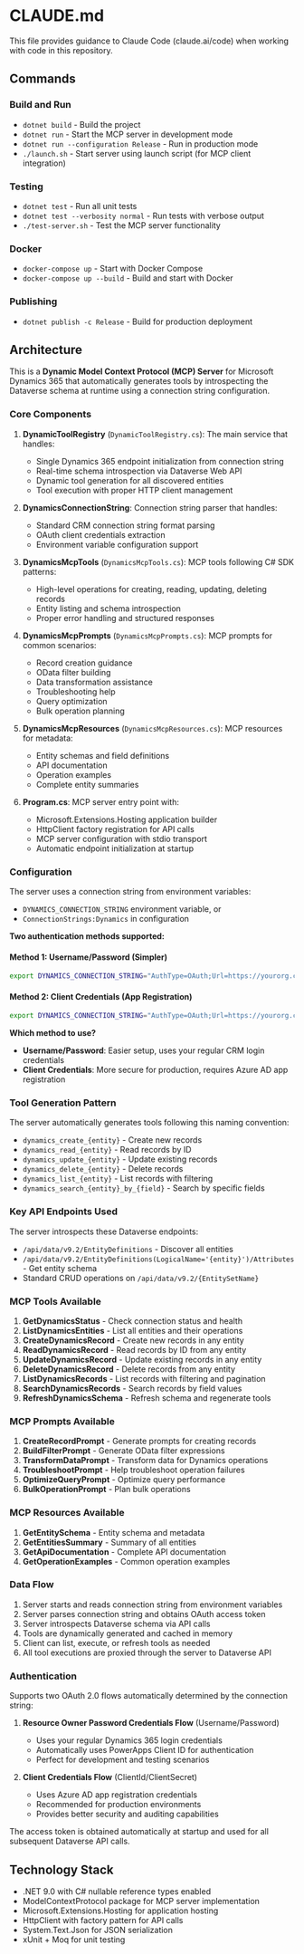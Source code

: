 # CLAUDE.md

This file provides guidance to Claude Code (claude.ai/code) when working with code in this repository.

## Commands

### Build and Run
- `dotnet build` - Build the project
- `dotnet run` - Start the MCP server in development mode
- `dotnet run --configuration Release` - Run in production mode
- `./launch.sh` - Start server using launch script (for MCP client integration)

### Testing
- `dotnet test` - Run all unit tests
- `dotnet test --verbosity normal` - Run tests with verbose output
- `./test-server.sh` - Test the MCP server functionality

### Docker
- `docker-compose up` - Start with Docker Compose
- `docker-compose up --build` - Build and start with Docker

### Publishing
- `dotnet publish -c Release` - Build for production deployment

## Architecture

This is a **Dynamic Model Context Protocol (MCP) Server** for Microsoft Dynamics 365 that automatically generates tools by introspecting the Dataverse schema at runtime using a connection string configuration.

### Core Components

1. **DynamicToolRegistry** (`DynamicToolRegistry.cs`): The main service that handles:
   - Single Dynamics 365 endpoint initialization from connection string
   - Real-time schema introspection via Dataverse Web API
   - Dynamic tool generation for all discovered entities
   - Tool execution with proper HTTP client management

2. **DynamicsConnectionString**: Connection string parser that handles:
   - Standard CRM connection string format parsing
   - OAuth client credentials extraction
   - Environment variable configuration support

3. **DynamicsMcpTools** (`DynamicsMcpTools.cs`): MCP tools following C# SDK patterns:
   - High-level operations for creating, reading, updating, deleting records
   - Entity listing and schema introspection
   - Proper error handling and structured responses

4. **DynamicsMcpPrompts** (`DynamicsMcpPrompts.cs`): MCP prompts for common scenarios:
   - Record creation guidance
   - OData filter building
   - Data transformation assistance
   - Troubleshooting help
   - Query optimization
   - Bulk operation planning

5. **DynamicsMcpResources** (`DynamicsMcpResources.cs`): MCP resources for metadata:
   - Entity schemas and field definitions
   - API documentation
   - Operation examples
   - Complete entity summaries

6. **Program.cs**: MCP server entry point with:
   - Microsoft.Extensions.Hosting application builder
   - HttpClient factory registration for API calls
   - MCP server configuration with stdio transport
   - Automatic endpoint initialization at startup

### Configuration

The server uses a connection string from environment variables:
- `DYNAMICS_CONNECTION_STRING` environment variable, or
- `ConnectionStrings:Dynamics` in configuration

**Two authentication methods supported:**

#### Method 1: Username/Password (Simpler)
```bash
export DYNAMICS_CONNECTION_STRING="AuthType=OAuth;Url=https://yourorg.crm.dynamics.com;Username=your-username@yourorg.com;Password=your-password;LoginPrompt=Never"
```

#### Method 2: Client Credentials (App Registration)
```bash
export DYNAMICS_CONNECTION_STRING="AuthType=OAuth;Url=https://yourorg.crm.dynamics.com;ClientId=your-client-id;ClientSecret=your-client-secret;LoginPrompt=Never"
```

**Which method to use?**
- **Username/Password**: Easier setup, uses your regular CRM login credentials
- **Client Credentials**: More secure for production, requires Azure AD app registration

### Tool Generation Pattern

The server automatically generates tools following this naming convention:
- `dynamics_create_{entity}` - Create new records
- `dynamics_read_{entity}` - Read records by ID
- `dynamics_update_{entity}` - Update existing records
- `dynamics_delete_{entity}` - Delete records
- `dynamics_list_{entity}` - List records with filtering
- `dynamics_search_{entity}_by_{field}` - Search by specific fields

### Key API Endpoints Used

The server introspects these Dataverse endpoints:
- `/api/data/v9.2/EntityDefinitions` - Discover all entities
- `/api/data/v9.2/EntityDefinitions(LogicalName='{entity}')/Attributes` - Get entity schema
- Standard CRUD operations on `/api/data/v9.2/{EntitySetName}`

### MCP Tools Available

1. **GetDynamicsStatus** - Check connection status and health
2. **ListDynamicsEntities** - List all entities and their operations
3. **CreateDynamicsRecord** - Create new records in any entity
4. **ReadDynamicsRecord** - Read records by ID from any entity
5. **UpdateDynamicsRecord** - Update existing records in any entity
6. **DeleteDynamicsRecord** - Delete records from any entity
7. **ListDynamicsRecords** - List records with filtering and pagination
8. **SearchDynamicsRecords** - Search records by field values
9. **RefreshDynamicsSchema** - Refresh schema and regenerate tools

### MCP Prompts Available

1. **CreateRecordPrompt** - Generate prompts for creating records
2. **BuildFilterPrompt** - Generate OData filter expressions
3. **TransformDataPrompt** - Transform data for Dynamics operations
4. **TroubleshootPrompt** - Help troubleshoot operation failures
5. **OptimizeQueryPrompt** - Optimize query performance
6. **BulkOperationPrompt** - Plan bulk operations

### MCP Resources Available

1. **GetEntitySchema** - Entity schema and metadata
2. **GetEntitiesSummary** - Summary of all entities
3. **GetApiDocumentation** - Complete API documentation
4. **GetOperationExamples** - Common operation examples

### Data Flow

1. Server starts and reads connection string from environment variables
2. Server parses connection string and obtains OAuth access token
3. Server introspects Dataverse schema via API calls
4. Tools are dynamically generated and cached in memory
5. Client can list, execute, or refresh tools as needed
6. All tool executions are proxied through the server to Dataverse API

### Authentication

Supports two OAuth 2.0 flows automatically determined by the connection string:

1. **Resource Owner Password Credentials Flow** (Username/Password)
   - Uses your regular Dynamics 365 login credentials
   - Automatically uses PowerApps Client ID for authentication
   - Perfect for development and testing scenarios

2. **Client Credentials Flow** (ClientId/ClientSecret)
   - Uses Azure AD app registration credentials
   - Recommended for production environments
   - Provides better security and auditing capabilities

The access token is obtained automatically at startup and used for all subsequent Dataverse API calls.

## Technology Stack

- .NET 9.0 with C# nullable reference types enabled
- ModelContextProtocol package for MCP server implementation
- Microsoft.Extensions.Hosting for application hosting
- HttpClient with factory pattern for API calls
- System.Text.Json for JSON serialization
- xUnit + Moq for unit testing